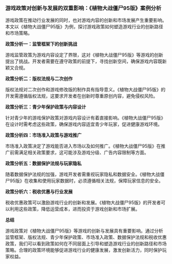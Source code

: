 ### 游戏政策对创新与发展的双重影响：《植物大战僵尸95版》案例分析

游戏政策在推动行业发展的同时，也对游戏内容的创新和市场发展产生重要影响。本文以《植物大战僵尸95版》为例，探讨游戏政策如何塑造游戏行业的创新路径和市场策略。

**政策分析一：监管框架下的创新挑战**

游戏监管政策为游戏内容设定了界限，这对《植物大战僵尸95版》等游戏的创新提出了挑战。开发者需要在遵守政策的前提下，寻找创新空间，确保游戏内容既新颖又合规。

**政策分析二：版权法规与二次创作**

版权法规对二次创作和游戏修改版的制作具有指导意义。《植物大战僵尸95版》的开发需遵循版权法规，这要求开发者在创新时尊重原创内容，避免侵权风险。

**政策分析三：青少年保护政策与内容设计**

针对青少年的游戏保护政策对游戏内容设计有着直接影响。《植物大战僵尸95版》在设计时需考虑这些政策，确保游戏内容适宜青少年玩家，促进健康游戏环境。

**政策分析四：市场准入政策与游戏推广**

市场准入政策决定了游戏能否进入市场以及如何推广。《植物大战僵尸95版》在推广前需满足相关政策要求，这可能涉及游戏分级、广告内容限制等方面。

**政策分析五：数据保护法规与玩家隐私**

随着数据保护法规的加强，游戏开发者需重视玩家隐私和数据安全。《植物大战僵尸95版》在收集和使用玩家数据时，必须遵循相关法规，保障玩家信息的安全。

**政策分析六：税收优惠与行业发展**

税收优惠政策可以激励游戏行业的创新和发展。《植物大战僵尸95版》的开发者可以利用这些政策，降低运营成本，进而投资于游戏创新和市场扩展。

**总结**

游戏政策对《植物大战僵尸95版》等游戏的创新与发展具有重要影响。通过分析监管框架、版权法规、青少年保护政策、市场准入政策、数据保护法规和税收优惠政策，我们可以看到政策如何在不同层面上引导和塑造游戏行业的创新路径和市场策略。合理的政策环境能够促进游戏行业的健康发展，激发创新活力，同时保护玩家权益。